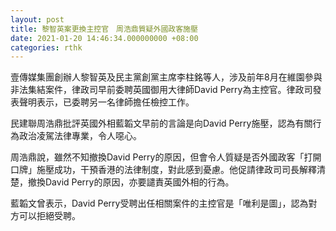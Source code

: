 ```yaml
---
layout: post
title: 黎智英案更換主控官　周浩鼎質疑外國政客施壓
date: 2021-01-20 14:46:34.000000000 +08:00
categories: rthk
---
```


壹傳媒集團創辦人黎智英及民主黨創黨主席李柱銘等人，涉及前年8月在維園參與非法集結案件，律政司早前委聘英國御用大律師David Perry為主控官。律政司發表聲明表示，已委聘另一名律師擔任檢控工作。

民建聯周浩鼎批評英國外相藍韜文早前的言論是向David Perry施壓，認為有關行為政治凌駕法律專業，令人噁心。

周浩鼎說，雖然不知撤換David Perry的原因，但會令人質疑是否外國政客「打開口牌」施壓成功，干預香港的法律制度，對此感到憂慮。他促請律政司司長解釋清楚，撤換David Perry的原因，亦要譴責英國外相的行為。

藍韜文曾表示，David Perry受聘出任相關案件的主控官是「唯利是圖」，認為對方可以拒絕受聘。
